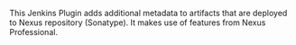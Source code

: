 This Jenkins Plugin adds additional metadata to artifacts that are deployed to Nexus repository (Sonatype). It makes use of features from Nexus Professional.
